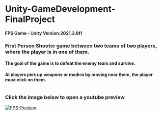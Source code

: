 # Unity-GameDevelopment-FinalProject
#### FPS Game - Unity Version:2021.3.8f1
### First Person Shooter game between two teams of two players, where the player is in one of them.
#### The goal of the game is to defeat the enemy team and survive.
#### AI players pick up weapons or medics by moving near them, the player must click on them.
#
### Click the image below to open a youtube preview
[![FPS-Preview](https://user-images.githubusercontent.com/75164307/194331722-33401959-521a-4be4-bb79-284d3d6fb3df.jpg)](https://www.youtube.com/watch?v=rv0s_7tfKOY "FPS - Preview")
